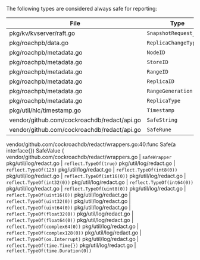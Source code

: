 The following types are considered always safe for reporting:

File | Type
--|--
pkg/kv/kvserver/raft.go | `SnapshotRequest_Type`
pkg/roachpb/data.go | `ReplicaChangeType`
pkg/roachpb/metadata.go | `NodeID`
pkg/roachpb/metadata.go | `StoreID`
pkg/roachpb/metadata.go | `RangeID`
pkg/roachpb/metadata.go | `ReplicaID`
pkg/roachpb/metadata.go | `RangeGeneration`
pkg/roachpb/metadata.go | `ReplicaType`
pkg/util/hlc/timestamp.go | `Timestamp`
vendor/github.com/cockroachdb/redact/api.go | `SafeString`
vendor/github.com/cockroachdb/redact/api.go | `SafeRune`
vendor/github.com/cockroachdb/redact/wrappers.go:40:func Safe(a interface{}) SafeValue {
vendor/github.com/cockroachdb/redact/wrappers.go | `safeWrapper`
pkg/util/log/redact.go | `reflect.TypeOf(true)`
pkg/util/log/redact.go | `reflect.TypeOf(123)`
pkg/util/log/redact.go | `reflect.TypeOf(int8(0))`
pkg/util/log/redact.go | `reflect.TypeOf(int16(0))`
pkg/util/log/redact.go | `reflect.TypeOf(int32(0))`
pkg/util/log/redact.go | `reflect.TypeOf(int64(0))`
pkg/util/log/redact.go | `reflect.TypeOf(uint8(0))`
pkg/util/log/redact.go | `reflect.TypeOf(uint16(0))`
pkg/util/log/redact.go | `reflect.TypeOf(uint32(0))`
pkg/util/log/redact.go | `reflect.TypeOf(uint64(0))`
pkg/util/log/redact.go | `reflect.TypeOf(float32(0))`
pkg/util/log/redact.go | `reflect.TypeOf(float64(0))`
pkg/util/log/redact.go | `reflect.TypeOf(complex64(0))`
pkg/util/log/redact.go | `reflect.TypeOf(complex128(0))`
pkg/util/log/redact.go | `reflect.TypeOf(os.Interrupt)`
pkg/util/log/redact.go | `reflect.TypeOf(time.Time{})`
pkg/util/log/redact.go | `reflect.TypeOf(time.Duration(0))`
